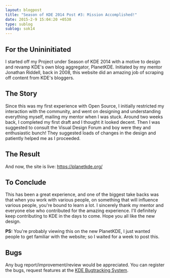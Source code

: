 ```yaml
---
layout: blogpost
title: "Season of KDE 2014 Post #3: Mission Accomplished!"
date: 2015-2-9 15:04:20 +0530
type: sublog
sublog: sok14
---
```


## For the Unininitiated

I started off my Project under Season of KDE 2014 with a motive to design and revamp KDE's own blog aggregator, PlanetKDE. Initiated by my mentor Jonathan Riddell, back in 2008, this website did an amazing job of scraping off content from KDE's bloggers.

## The Story

Since this was my first experience with Open Source, I initially restricted my interaction with the community, and went on designing and understanding everything myself, mailing my mentor when I was stuck. Around two weeks back, I completed my first draft and I thought it looked decent.
Then I was suggested to consult the Visual Design Forum and boy were they and enthusiastic bunch! They suggested loads of changes in the design and patiently helped me as I proceeded.

## The Result

And now, the site is live: https://planetkde.org/

## To Conclude

This has been a great experience, and one of the biggest take backs was that when you work with various people, on something that will influence various people, you're bound to learn a lot.
I sincerely thank my mentor and everyone else who contributed for the amazing experience. I'll definitely keep contributing to KDE in the days to come.
Hope you all like the new design.

**PS:** You're probably viewing this on the new PlanetKDE, I just wanted people to get familiar with the website; so I waited for a week to post this.


## Bugs

Any bug report/improvement/review would be appreciated. You can register the bugs, request features at the [KDE Bugtracking System](https://bugs.kde.org/describecomponents.cgi?product=Planet%20KDE).
